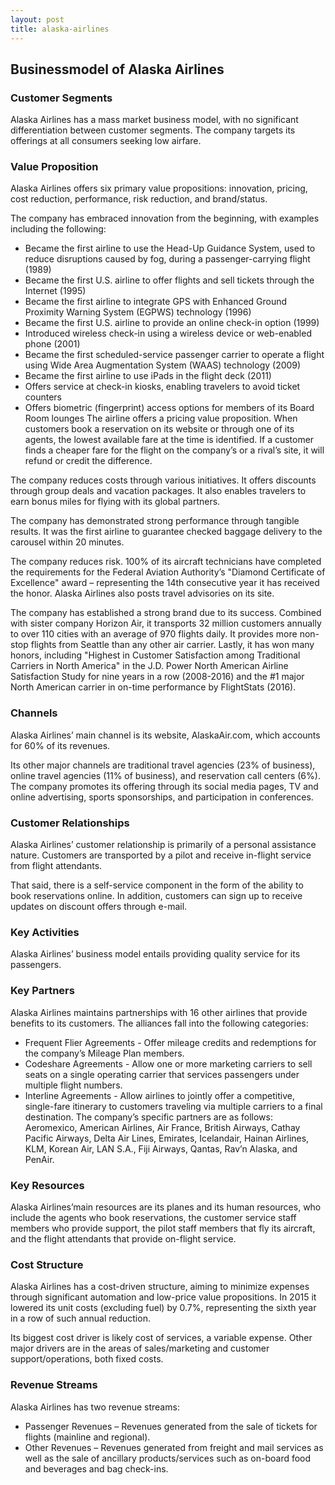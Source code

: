 ```yaml
---
layout: post
title: alaska-airlines
---
```


Businessmodel of Alaska Airlines
---------------------------------

### Customer Segments

Alaska Airlines has a mass market business model, with no significant differentiation between customer segments. The company targets its offerings at all consumers seeking low airfare.

### Value Proposition

Alaska Airlines offers six primary value propositions: innovation, pricing, cost reduction, performance, risk reduction, and brand/status.

The company has embraced innovation from the beginning, with examples including the following:

 * Became the first airline to use the Head-Up Guidance System, used to reduce disruptions caused by fog, during a passenger-carrying flight (1989)
* Became the first U.S. airline to offer flights and sell tickets through the Internet (1995)
* Became the first airline to integrate GPS with Enhanced Ground Proximity Warning System (EGPWS) technology (1996)
* Became the first U.S. airline to provide an online check-in option (1999)
* Introduced wireless check-in using a wireless device or web-enabled phone (2001)
* Became the first scheduled-service passenger carrier to operate a flight using Wide Area Augmentation System (WAAS) technology (2009)
* Became the first airline to use iPads in the flight deck (2011)
* Offers service at check-in kiosks, enabling travelers to avoid ticket counters
* Offers biometric (fingerprint) access options for members of its Board Room lounges
 The airline offers a pricing value proposition. When customers book a reservation on its website or through one of its agents, the lowest available fare at the time is identified. If a customer finds a cheaper fare for the flight on the company’s or a rival’s site, it will refund or credit the difference.

The company reduces costs through various initiatives. It offers discounts through group deals and vacation packages. It also enables travelers to earn bonus miles for flying with its global partners.

The company has demonstrated strong performance through tangible results. It was the first airline to guarantee checked baggage delivery to the carousel within 20 minutes.

The company reduces risk. 100% of its aircraft technicians have completed the requirements for the Federal Aviation Authority’s "Diamond Certificate of Excellence" award – representing the 14th consecutive year it has received the honor. Alaska Airlines also posts travel advisories on its site.

The company has established a strong brand due to its success. Combined with sister company Horizon Air, it transports 32 million customers annually to over 110 cities with an average of 970 flights daily. It provides more non-stop flights from Seattle than any other air carrier. Lastly, it has won many honors, including "Highest in Customer Satisfaction among Traditional Carriers in North America" in the J.D. Power North American Airline Satisfaction Study for nine years in a row (2008-2016) and the #1 major North American carrier in on-time performance by FlightStats (2016).

### Channels

Alaska Airlines’ main channel is its website, AlaskaAir.com, which accounts for 60% of its revenues.

Its other major channels are traditional travel agencies (23% of business), online travel agencies (11% of business), and reservation call centers (6%). The company promotes its offering through its social media pages, TV and online advertising, sports sponsorships, and participation in conferences.

### Customer Relationships

Alaska Airlines’ customer relationship is primarily of a personal assistance nature. Customers are transported by a pilot and receive in-flight service from flight attendants.

That said, there is a self-service component in the form of the ability to book reservations online. In addition, customers can sign up to receive updates on discount offers through e-mail.

### Key Activities

Alaska Airlines’ business model entails providing quality service for its passengers.

### Key Partners

Alaska Airlines maintains partnerships with 16 other airlines that provide benefits to its customers. The alliances fall into the following categories:

 * Frequent Flier Agreements - Offer mileage credits and redemptions for the company’s Mileage Plan members.
* Codeshare Agreements - Allow one or more marketing carriers to sell seats on a single operating carrier that services passengers under multiple flight numbers.
* Interline Agreements - Allow airlines to jointly offer a competitive, single-fare itinerary to customers traveling via multiple carriers to a final destination.
 The company’s specific partners are as follows: Aeromexico, American Airlines, Air France, British Airways, Cathay Pacific Airways, Delta Air Lines, Emirates, Icelandair, Hainan Airlines, KLM, Korean Air, LAN S.A., Fiji Airways, Qantas, Rav’n Alaska, and PenAir.

### Key Resources

Alaska Airlines’main resources are its planes and its human resources, who include the agents who book reservations, the customer service staff members who provide support, the pilot staff members that fly its aircraft, and the flight attendants that provide on-flight service.

### Cost Structure

Alaska Airlines has a cost-driven structure, aiming to minimize expenses through significant automation and low-price value propositions. In 2015 it lowered its unit costs (excluding fuel) by 0.7%, representing the sixth year in a row of such annual reduction.

Its biggest cost driver is likely cost of services, a variable expense. Other major drivers are in the areas of sales/marketing and customer support/operations, both fixed costs.

### Revenue Streams

Alaska Airlines has two revenue streams:

 * Passenger Revenues – Revenues generated from the sale of tickets for flights (mainline and regional).
* Other Revenues – Revenues generated from freight and mail services as well as the sale of ancillary products/services such as on-board food and beverages and bag check-ins.
